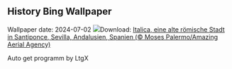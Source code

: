 ## History Bing Wallpaper
Wallpaper date: 2024-07-02
![](https://www.bing.com/th?id=OHR.ItalicaRuins_DE-DE9553207301_UHD.jpg&w=1000)Download: [Italica, eine alte römische Stadt in Santiponce, Sevilla, Andalusien, Spanien (© Moses Palermo/Amazing Aerial Agency)](https://www.bing.com/th?id=OHR.ItalicaRuins_DE-DE9553207301_UHD.jpg)

Auto get programm by LtgX
